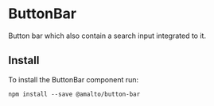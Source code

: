 # ButtonBar

Button bar which also contain a search input integrated to it.

## Install
To install the ButtonBar component run:
```terminal
npm install --save @amalto/button-bar
```